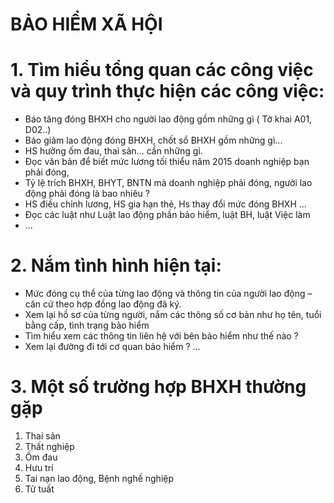 # BẢO HIỂM XÃ HỘI


# 1. Tìm hiểu tổng quan các công việc và quy trình thực hiện các công việc:
- Báo tăng đóng BHXH cho người lao động gồm những gì ( Tờ khai A01, D02..)
- Báo giảm lao động đóng BHXH, chốt sổ BHXH gồm những gì...
- HS hưởng ốm đau, thai sản... cần những gì.
- Đọc văn bản để biết mức lương tối thiểu năm 2015 doanh nghiệp bạn phải đóng,
- Tỷ lệ trích BHXH, BHYT, BNTN mà doanh nghiệp phải đóng, người lao động phải đóng là bao nhiêu ?
- HS điều chỉnh lương, HS gia hạn thẻ, Hs thay đổi mức đóng BHXH ...
- Đọc các luật như Luật lao động phần bảo hiểm, luật BH, luật Việc làm
- ...

# 2. Nắm tình hình hiện tại:
- Mức đóng cụ thể của từng lao động và thông tin của người lao động – căn cứ theo hợp đồng lao động đã ký.
- Xem lại hồ sơ của từng người, nắm các thông số cơ bản như họ tên, tuổi bằng cấp, tình trạng bảo hiểm
- Tìm hiểu xem các thông tin liên hệ với bên bảo hiểm như thế nào ?
- Xem lại đường đi tới cơ quan bảo hiểm ?
...  

# 3. Một số trường hợp BHXH thường gặp  
1. Thai sản 
2. Thất nghiệp 
3. Ốm đau 
4. Hưu trí 
5. Tai nạn lao động, Bệnh nghề nghiệp 
6. Tử tuất 

